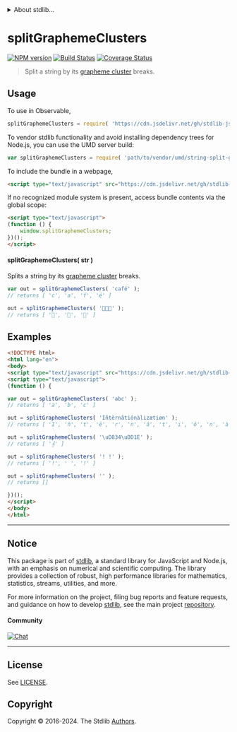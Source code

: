 <!--

@license Apache-2.0

Copyright (c) 2021 The Stdlib Authors.

Licensed under the Apache License, Version 2.0 (the "License");
you may not use this file except in compliance with the License.
You may obtain a copy of the License at

   http://www.apache.org/licenses/LICENSE-2.0

Unless required by applicable law or agreed to in writing, software
distributed under the License is distributed on an "AS IS" BASIS,
WITHOUT WARRANTIES OR CONDITIONS OF ANY KIND, either express or implied.
See the License for the specific language governing permissions and
limitations under the License.

-->


<details>
  <summary>
    About stdlib...
  </summary>
  <p>We believe in a future in which the web is a preferred environment for numerical computation. To help realize this future, we've built stdlib. stdlib is a standard library, with an emphasis on numerical and scientific computation, written in JavaScript (and C) for execution in browsers and in Node.js.</p>
  <p>The library is fully decomposable, being architected in such a way that you can swap out and mix and match APIs and functionality to cater to your exact preferences and use cases.</p>
  <p>When you use stdlib, you can be absolutely certain that you are using the most thorough, rigorous, well-written, studied, documented, tested, measured, and high-quality code out there.</p>
  <p>To join us in bringing numerical computing to the web, get started by checking us out on <a href="https://github.com/stdlib-js/stdlib">GitHub</a>, and please consider <a href="https://opencollective.com/stdlib">financially supporting stdlib</a>. We greatly appreciate your continued support!</p>
</details>

# splitGraphemeClusters

[![NPM version][npm-image]][npm-url] [![Build Status][test-image]][test-url] [![Coverage Status][coverage-image]][coverage-url] <!-- [![dependencies][dependencies-image]][dependencies-url] -->

> Split a string by its [grapheme cluster][unicode-text-segmentation] breaks.

<!-- Section to include introductory text. Make sure to keep an empty line after the intro `section` element and another before the `/section` close. -->

<section class="intro">

</section>

<!-- /.intro -->

<!-- Package usage documentation. -->



<section class="usage">

## Usage

To use in Observable,

```javascript
splitGraphemeClusters = require( 'https://cdn.jsdelivr.net/gh/stdlib-js/string-split-grapheme-clusters@umd/browser.js' )
```

To vendor stdlib functionality and avoid installing dependency trees for Node.js, you can use the UMD server build:

```javascript
var splitGraphemeClusters = require( 'path/to/vendor/umd/string-split-grapheme-clusters/index.js' )
```

To include the bundle in a webpage,

```html
<script type="text/javascript" src="https://cdn.jsdelivr.net/gh/stdlib-js/string-split-grapheme-clusters@umd/browser.js"></script>
```

If no recognized module system is present, access bundle contents via the global scope:

```html
<script type="text/javascript">
(function () {
    window.splitGraphemeClusters;
})();
</script>
```

#### splitGraphemeClusters( str )

Splits a string by its [grapheme cluster][unicode-text-segmentation] breaks.

```javascript
var out = splitGraphemeClusters( 'café' );
// returns [ 'c', 'a', 'f', 'é' ]

out = splitGraphemeClusters( '🍕🍕🍕' );
// returns [ '🍕', '🍕', '🍕' ]
```

</section>

<!-- /.usage -->

<!-- Package usage notes. Make sure to keep an empty line after the `section` element and another before the `/section` close. -->

<section class="notes">

</section>

<!-- /.notes -->

<!-- Package usage examples. -->

<section class="examples">

## Examples

<!-- eslint no-undef: "error" -->

```html
<!DOCTYPE html>
<html lang="en">
<body>
<script type="text/javascript" src="https://cdn.jsdelivr.net/gh/stdlib-js/string-split-grapheme-clusters@umd/browser.js"></script>
<script type="text/javascript">
(function () {

var out = splitGraphemeClusters( 'abc' );
// returns [ 'a', 'b', 'c' ]

out = splitGraphemeClusters( 'Iñtërnâtiônàlizætiøn' );
// returns [ 'I', 'ñ', 't', 'ë', 'r', 'n', 'â', 't', 'i', 'ô', 'n', 'à', 'l', 'i', 'z', 'æ', 't', 'i', 'ø', 'n' ]

out = splitGraphemeClusters( '\uD834\uDD1E' );
// returns [ '𝄞' ]

out = splitGraphemeClusters( '! !' );
// returns [ '!', ' ', '!' ]

out = splitGraphemeClusters( '' );
// returns []

})();
</script>
</body>
</html>
```

</section>

<!-- /.examples -->

<!-- Section to include cited references. If references are included, add a horizontal rule *before* the section. Make sure to keep an empty line after the `section` element and another before the `/section` close. -->

<section class="references">

</section>

<!-- /.references -->

<!-- Section for related `stdlib` packages. Do not manually edit this section, as it is automatically populated. -->

<section class="related">

</section>

<!-- /.related -->

<!-- Section for all links. Make sure to keep an empty line after the `section` element and another before the `/section` close. -->


<section class="main-repo" >

* * *

## Notice

This package is part of [stdlib][stdlib], a standard library for JavaScript and Node.js, with an emphasis on numerical and scientific computing. The library provides a collection of robust, high performance libraries for mathematics, statistics, streams, utilities, and more.

For more information on the project, filing bug reports and feature requests, and guidance on how to develop [stdlib][stdlib], see the main project [repository][stdlib].

#### Community

[![Chat][chat-image]][chat-url]

---

## License

See [LICENSE][stdlib-license].


## Copyright

Copyright &copy; 2016-2024. The Stdlib [Authors][stdlib-authors].

</section>

<!-- /.stdlib -->

<!-- Section for all links. Make sure to keep an empty line after the `section` element and another before the `/section` close. -->

<section class="links">

[npm-image]: http://img.shields.io/npm/v/@stdlib/string-split-grapheme-clusters.svg
[npm-url]: https://npmjs.org/package/@stdlib/string-split-grapheme-clusters

[test-image]: https://github.com/stdlib-js/string-split-grapheme-clusters/actions/workflows/test.yml/badge.svg?branch=v0.2.1
[test-url]: https://github.com/stdlib-js/string-split-grapheme-clusters/actions/workflows/test.yml?query=branch:v0.2.1

[coverage-image]: https://img.shields.io/codecov/c/github/stdlib-js/string-split-grapheme-clusters/main.svg
[coverage-url]: https://codecov.io/github/stdlib-js/string-split-grapheme-clusters?branch=main

<!--

[dependencies-image]: https://img.shields.io/david/stdlib-js/string-split-grapheme-clusters.svg
[dependencies-url]: https://david-dm.org/stdlib-js/string-split-grapheme-clusters/main

-->

[chat-image]: https://img.shields.io/gitter/room/stdlib-js/stdlib.svg
[chat-url]: https://app.gitter.im/#/room/#stdlib-js_stdlib:gitter.im

[stdlib]: https://github.com/stdlib-js/stdlib

[stdlib-authors]: https://github.com/stdlib-js/stdlib/graphs/contributors

[umd]: https://github.com/umdjs/umd
[es-module]: https://developer.mozilla.org/en-US/docs/Web/JavaScript/Guide/Modules

[deno-url]: https://github.com/stdlib-js/string-split-grapheme-clusters/tree/deno
[deno-readme]: https://github.com/stdlib-js/string-split-grapheme-clusters/blob/deno/README.md
[umd-url]: https://github.com/stdlib-js/string-split-grapheme-clusters/tree/umd
[umd-readme]: https://github.com/stdlib-js/string-split-grapheme-clusters/blob/umd/README.md
[esm-url]: https://github.com/stdlib-js/string-split-grapheme-clusters/tree/esm
[esm-readme]: https://github.com/stdlib-js/string-split-grapheme-clusters/blob/esm/README.md
[branches-url]: https://github.com/stdlib-js/string-split-grapheme-clusters/blob/main/branches.md

[stdlib-license]: https://raw.githubusercontent.com/stdlib-js/string-split-grapheme-clusters/main/LICENSE

[unicode-text-segmentation]: http://www.unicode.org/reports/tr29/

</section>

<!-- /.links -->
